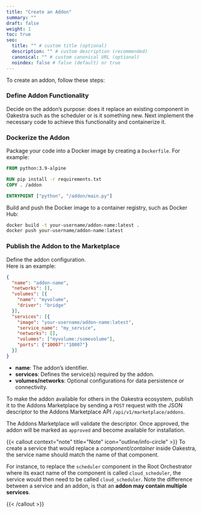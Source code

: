 ```yaml
---
title: "Create an Addon"
summary: ""
draft: false
weight: 1
toc: true
seo:
  title: "" # custom title (optional)
  description: "" # custom description (recommended)
  canonical: "" # custom canonical URL (optional)
  noindex: false # false (default) or true
---
```


To create an addon, follow these steps:

### Define Addon Functionality
Decide on the addon’s purpose: does it replace an existing component in Oakestra such as the scheduler or is it something new.
Next implement the necessary code to achieve this functionality and containerize it. 

### Dockerize the Addon
Package your code into a Docker image by creating a `Dockerfile`. For example:
```dockerfile
FROM python:3.9-alpine

RUN pip install -r requirements.txt
COPY . /addon

ENTRYPOINT ["python", "/addon/main.py"]
```

Build and push the Docker image to a container registry, such as Docker Hub:
```bash
docker build -t your-username/addon-name:latest .
docker push your-username/addon-name:latest
```

### Publish the Addon to the Marketplace
Define the addon configuration.</br> 
Here is an example:
```json
{
  "name": "addon-name",
  "networks": [],
  "volumes": [{
    "name": "myvolume",
    "driver": "bridge"
  }],
  "services": [{
    "image": "your-username/addon-name:latest",
    "service_name": "my_service",
    "networks": [],
    "volumes": ["myvolume:/somevolume"],
    "ports": {"10007":"10007"}
  }]
}
```

- **name**: The addon’s identifier.
- **services**: Defines the service(s) required by the addon.
- **volumes/networks**: Optional configurations for data persistence or connectivity.


To make the addon available for others in the Oakestra ecosystem, publish it to the Addons Marketplace by sending a `POST` request with the JSON descriptor to the Addons Marketplace API `/api/v1/marketplace/addons`.

The Addons Marketplace will validate the descriptor. Once approved, the addon will be marked as `approved` and become available for installation.


{{< callout context="note" title="Note" icon="outline/info-circle" >}}
To create a service that would replace a *component/container* inside Oakestra, the service name should match the name of that component. 

For instance, to replace the `scheduler` component in the Root Orchestrator where its exact name of the component is called `cloud_scheduler`, the service would then need to be called `cloud_scheduler`. Note the difference between a service and an addon, is that an **addon may contain multiple services**.

{{< /callout >}}